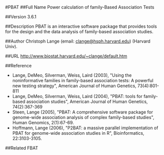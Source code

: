 #PBAT
##Full Name
Power calculation of family-Based Association Tests

##Version
3.6.1

##Description
PBAT is an interactive software package that provides tools for the design and the data analysis of family-based association studies.

##Author
Christoph Lange (email: clange@hsph.harvard.edu) (Harvard Univ).

##URL
http://www.biostat.harvard.edu/~clange/default.htm

##Reference
* Lange, DeMeo, Silverman, Weiss, Laird (2003), "Using the noninformative families in family-based association tests: A powerful new testing strategy", American Journal of Human Genetics, 73(4):801-811
* Lange, DeMeo, Silverman, Weiss, Laird (2004), "PBAT: tools for family-based association studies", American Journal of Human Genetics, 74(2):367-369
* Steen, Lange (2005), "PBAT: A comprehensive software package for genome-wide association analysis of complex family-based studies", Human Genomics, 2(1):67-69.
* Hoffmann, Lange (2006), "P2BAT: a massive parallel implementation of PBAT for genome-wide association studies in R", Bioinformatics, 22:3103-3105.

##Related
FBAT

